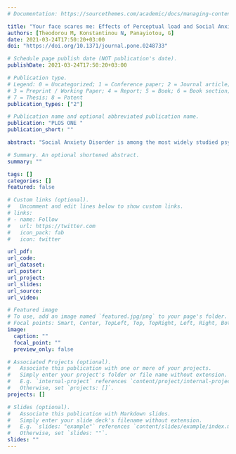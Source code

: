 ```yaml
---
# Documentation: https://sourcethemes.com/academic/docs/managing-content/

title: "Your face scares me: Effects of Perceptual load and Social Anxiety on processing of threatening and neutral faces."
authors: [Theodorou M, Konstantinou N, Panayiotou, G]
date: 2021-03-24T17:50:20+03:00
doi: "https://doi.org/10.1371/journal.pone.0248733"

# Schedule page publish date (NOT publication's date).
publishDate: 2021-03-24T17:50:20+03:00

# Publication type.
# Legend: 0 = Uncategorized; 1 = Conference paper; 2 = Journal article;
# 3 = Preprint / Working Paper; 4 = Report; 5 = Book; 6 = Book section;
# 7 = Thesis; 8 = Patent
publication_types: ["2"]

# Publication name and optional abbreviated publication name.
publication: "PLOS ONE "
publication_short: ""

abstract: "Social Anxiety Disorder is among the most widely studied psychiatric conditions. However, the role of attentional and emotional processes in the maintenance of the condition is still not well-established. This study addressed the impact of individual differences in Social Anxiety, by examining the effects of perceptual load and stimulus valence when processing faces vs objects, here used as distractors, within a letter-search task. In addition to RT and accuracy on the letter search task, heart rate, and skin conductance during the task and par- ticipants’ self-report emotional evaluation were assessed to help interpret performance effects. Results suggest that distractor stimuli that are either threatening or faces impair per- formance of high SA participants. Results demonstrate a hypervigilance for threatening faces in SA but indicate that this happens primarily when cognitive resources are available, that is, under low perceptual load."

# Summary. An optional shortened abstract.
summary: ""

tags: []
categories: []
featured: false

# Custom links (optional).
#   Uncomment and edit lines below to show custom links.
# links:
# - name: Follow
#   url: https://twitter.com
#   icon_pack: fab
#   icon: twitter

url_pdf:
url_code:
url_dataset:
url_poster:
url_project:
url_slides:
url_source:
url_video:

# Featured image
# To use, add an image named `featured.jpg/png` to your page's folder. 
# Focal points: Smart, Center, TopLeft, Top, TopRight, Left, Right, BottomLeft, Bottom, BottomRight.
image:
  caption: ""
  focal_point: ""
  preview_only: false

# Associated Projects (optional).
#   Associate this publication with one or more of your projects.
#   Simply enter your project's folder or file name without extension.
#   E.g. `internal-project` references `content/project/internal-project/index.md`.
#   Otherwise, set `projects: []`.
projects: []

# Slides (optional).
#   Associate this publication with Markdown slides.
#   Simply enter your slide deck's filename without extension.
#   E.g. `slides: "example"` references `content/slides/example/index.md`.
#   Otherwise, set `slides: ""`.
slides: ""
---
```

